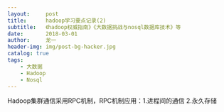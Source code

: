 ```yaml
---
layout:     post
title:      hadoop学习要点记录(2)
subtitle:   《hadoop权威指南》《大数据挑战与nosql数据库技术》等
date:       2018-03-01
author:     龙一
header-img: img/post-bg-hacker.jpg
catalog: true
tags:
    - 大数据
    - Hadoop
    - Nosql
---
```


Hadoop集群通信采用RPC机制，RPC机制应用：1.进程间的通信 2.永久存储

















